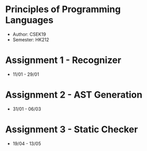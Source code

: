 # Principles of Programming Languages
- Author: CSEK19
- Semester: HK212

# Assignment 1 - Recognizer
- 11/01 - 29/01

# Assignment 2 - AST Generation
- 31/01 - 06/03

# Assignment 3 - Static Checker
- 19/04 - 13/05